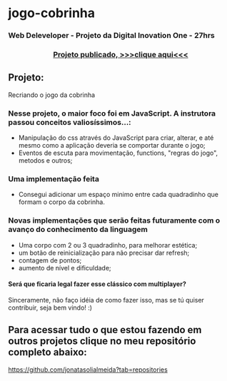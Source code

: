 # jogo-cobrinha

<h3>Web Deleveloper - Projeto da Digital Inovation One - 27hrs</h3>

<h3 align = "center"> <a target="_blank" href="https://jonatasolialmeida.github.io/jogo-cobrinha/">Projeto publicado, >>>clique aqui<<<</a></h3>

<h2>Projeto:</h2>

  Recriando o jogo da cobrinha

### Nesse projeto, o maior foco foi em JavaScript. A instrutora passou conceitos valiosíssimos...:

- Manipulação do css através do JavaScript para criar, alterar, e até mesmo como a aplicação deveria se comportar durante o jogo;
- Eventos de escuta para movimentação, functions, "regras do jogo", metodos e outros;

### Uma implementação feita

- Consegui adicionar um espaço minimo entre cada quadradinho que formam o corpo da cobrinha.

### Novas implementações que serão feitas futuramente com o avanço do conhecimento da linguagem

- Uma corpo com 2 ou 3 quadradinho, para melhorar estética;
- um botão de reinicialização para não precisar dar refresh;
- contagem de pontos;
- aumento de nível e dificuldade;

#### Será que ficaria legal fazer esse clássico com multiplayer?

Sinceramente, não faço idéia de como fazer isso, mas se tú quiser contribuir, seja bem vindo! :)

<h2>Para acessar tudo o que estou fazendo em outros projetos clique no meu repositório completo abaixo:</h2>

https://github.com/jonatasolialmeida?tab=repositories
